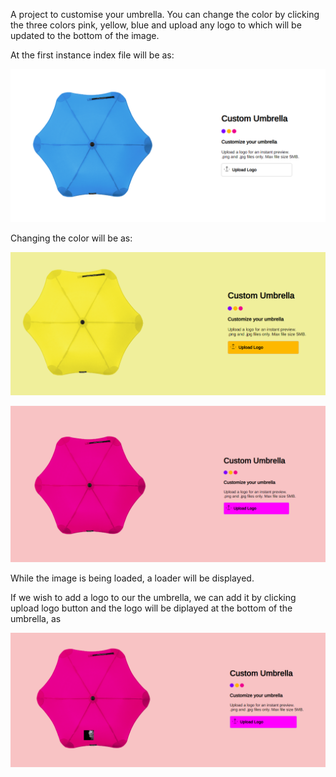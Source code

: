 A project to customise your umbrella. You can change the color by clicking the three colors pink, yellow, blue and upload any logo to which will be updated to the bottom of the image.

At the first instance index file will be as:

![Alt text](image.png)

Changing the color will be as:

![Alt text](image-1.png)

![](image-2.png)

While the image is being loaded, a loader will be displayed.

If we wish to add a logo to our the umbrella, we can add it by clicking upload logo button and the logo will be diplayed at the bottom of the umbrella, as

![Alt text](image-3.png)